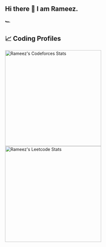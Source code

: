 ## Hi there 👋 I am Rameez.
🏎
<!--
![Rameez's GitHub stats](https://github-readme-stats.vercel.app/api?username=freakin23&show_icons=true&rank_icon=github&theme=transparent)
![Top Langs](https://github-readme-stats.vercel.app/api/top-langs/?username=freakin23&layout=compact)
-->

## 📈 Coding Profiles

<span>
<a href="https://codeforces.com/profile/freakin23">
<img height="316" src="https://codeforces-readme-stats.vercel.app/api/card?username=freakin23&theme=github_dark&force_username=true&border_color=404040" alt="Rameez's Codeforces Stats"/>
</a>
<a href="https://leetcode.com/freakin23">
<img height="316" src="https://leetcard.jacoblin.cool/freakin23?theme=dark&font=Ubuntu&cache=14400&ext=contest&sheets=https://gist.githubusercontent.com/freakin23/5e715e284c89cace8f5fa09f7fb930b8/raw/ec0be570f114124b1a2156a660d67baa0ab5639d/leetcode_stats_card.css" alt="Rameez's Leetcode Stats"/>
</a>
</span>

<!--
**freakin23/freakin23** is a ✨ _special_ ✨ repository because its `README.md` (this file) appears on your GitHub profile.

Here are some ideas to get you started:

- 🔭 I’m currently working on ...
- 🌱 I’m currently learning ...
- 👯 I’m looking to collaborate on ...
- 🤔 I’m looking for help with ...
- 💬 Ask me about ...
- 📫 How to reach me: ...
- 😄 Pronouns: ...
- ⚡ Fun fact: ...
-->
